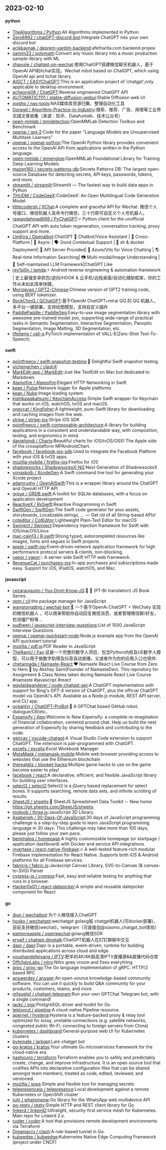 ## 2023-02-10

#### python
* [TheAlgorithms / Python](https://github.com/TheAlgorithms/Python):All Algorithms implemented in Python
* [Zero6992 / chatGPT-discord-bot](https://github.com/Zero6992/chatGPT-discord-bot):Integrate ChatGPT into your own discord bot
* [acikkaynak / deprem-yardim-backend](https://github.com/acikkaynak/deprem-yardim-backend):afetharita.com backend projesi
* [samim23 / polymath](https://github.com/samim23/polymath):Convert any music library into a music production sample-library with ML
* [zhayujie / chatgpt-on-wechat](https://github.com/zhayujie/chatgpt-on-wechat):使用ChatGPT搭建微信聊天机器人，基于OpenAI API和itchat实现。Wechat robot based on ChatGPT, which using OpenAI api and itchat library.
* [AIGCT / EASYChatGPT](https://github.com/AIGCT/EASYChatGPT):This is an application project of 'chatgpt',only applicable to desktop environment.
* [acheong08 / ChatGPT](https://github.com/acheong08/ChatGPT):Reverse engineered ChatGPT API
* [AUTOMATIC1111 / stable-diffusion-webui](https://github.com/AUTOMATIC1111/stable-diffusion-webui):Stable Diffusion web UI
* [jxxghp / nas-tools](https://github.com/jxxghp/nas-tools):NAS媒体库资源归集、整理自动化工具
* [Doragd / Algorithm-Practice-in-Industry](https://github.com/Doragd/Algorithm-Practice-in-Industry):搜索、推荐、广告、用增等工业界实践文章收集（来源：知乎、Datafuntalk、技术公众号）
* [open-mmlab / mmdetection](https://github.com/open-mmlab/mmdetection):OpenMMLab Detection Toolbox and Benchmark
* [openai / gpt-2](https://github.com/openai/gpt-2):Code for the paper "Language Models are Unsupervised Multitask Learners"
* [openai / openai-python](https://github.com/openai/openai-python):The OpenAI Python library provides convenient access to the OpenAI API from applications written in the Python language.
* [open-mmlab / mmengine](https://github.com/open-mmlab/mmengine):OpenMMLab Foundational Library for Training Deep Learning Models
* [mazen160 / secrets-patterns-db](https://github.com/mazen160/secrets-patterns-db):Secrets Patterns DB: The largest open-source Database for detecting secrets, API keys, passwords, tokens, and more.
* [streamlit / streamlit](https://github.com/streamlit/streamlit):Streamlit — The fastest way to build data apps in Python
* [THUDM / CodeGeeX](https://github.com/THUDM/CodeGeeX):CodeGeeX: An Open Multilingual Code Generation Model
* [littlecodersh / ItChat](https://github.com/littlecodersh/ItChat):A complete and graceful API for Wechat. 微信个人号接口、微信机器人及命令行微信，三十行即可自定义个人号机器人。
* [rawandahmad698 / PyChatGPT](https://github.com/rawandahmad698/PyChatGPT):⚡️
Python client for the unofficial ChatGPT API with auto token regeneration, conversation tracking, proxy support and more.
* [LlmKira / Openaibot](https://github.com/LlmKira/Openaibot):ChatGPT
🤖
Chatbot/Voice Assistant |
📱
Cross-Platform |
🦾
Async |
🗣
Good Contextual Support |
🌻
sh & docker Deployment|
🔌
API Server Provided|
🎤
Azure/Vits for Voice Chatting |
🌎
Real-time Information Searching|
📷
Multi-modal/Image Understanding |
💐
Self-maintained LLM Framework|ChatGPT Like
* [rev1si0n / lamda](https://github.com/rev1si0n/lamda):⚡️
Android reverse engineering & automation framework | 史上最强安卓抓包/逆向/HOOK & 云手机/远程桌面/自动化辅助框架，你的工作从未如此简单快捷。
* [Morizeyao / GPT2-Chinese](https://github.com/Morizeyao/GPT2-Chinese):Chinese version of GPT2 training code, using BERT tokenizer.
* [RockChinQ / QChatGPT](https://github.com/RockChinQ/QChatGPT):基于OpenAI ChatGPT+mirai QQ 的 QQ 机器人，多平台一键部署，支持绘图模型，支持自定义插件
* [PaddlePaddle / PaddleSeg](https://github.com/PaddlePaddle/PaddleSeg):Easy-to-use image segmentation library with awesome pre-trained model zoo, supporting wide-range of practical tasks in Semantic Segmentation, Interactive Segmentation, Panoptic Segmentation, Image Matting, 3D Segmentation, etc.
* [lifeiteng / vall-e](https://github.com/lifeiteng/vall-e):PyTorch implementation of VALL-E(Zero-Shot Text-To-Speech)

#### swift
* [pointfreeco / swift-snapshot-testing](https://github.com/pointfreeco/swift-snapshot-testing):📸
Delightful Swift snapshot testing.
* [yichengchen / clashX](https://github.com/yichengchen/clashX):
* [MarkEdit-app / MarkEdit](https://github.com/MarkEdit-app/MarkEdit):Just like TextEdit on Mac but dedicated to Markdown.
* [Alamofire / Alamofire](https://github.com/Alamofire/Alamofire):Elegant HTTP Networking in Swift
* [kean / Pulse](https://github.com/kean/Pulse):Network logger for Apple platforms
* [kean / Nuke](https://github.com/kean/Nuke):Image loading system
* [kishikawakatsumi / KeychainAccess](https://github.com/kishikawakatsumi/KeychainAccess):Simple Swift wrapper for Keychain that works on iOS, watchOS, tvOS and macOS.
* [onevcat / Kingfisher](https://github.com/onevcat/Kingfisher):A lightweight, pure-Swift library for downloading and caching images from the web.
* [stripe / stripe-ios](https://github.com/stripe/stripe-ios):Stripe iOS SDK
* [pointfreeco / swift-composable-architecture](https://github.com/pointfreeco/swift-composable-architecture):A library for building applications in a consistent and understandable way, with composition, testing, and ergonomics in mind.
* [danielgindi / Charts](https://github.com/danielgindi/Charts):Beautiful charts for iOS/tvOS/OSX! The Apple side of the crossplatform MPAndroidChart.
* [facebook / facebook-ios-sdk](https://github.com/facebook/facebook-ios-sdk):Used to integrate the Facebook Platform with your iOS & tvOS apps.
* [mozilla-mobile / firefox-ios](https://github.com/mozilla-mobile/firefox-ios):Firefox for iOS
* [shadowsocks / ShadowsocksX-NG](https://github.com/shadowsocks/ShadowsocksX-NG):Next Generation of ShadowsocksX
* [yonaskolb / XcodeGen](https://github.com/yonaskolb/XcodeGen):A Swift command line tool for generating your Xcode project
* [adamrushy / OpenAISwift](https://github.com/adamrushy/OpenAISwift):This is a wrapper library around the ChatGPT and OpenAI HTTP API
* [groue / GRDB.swift](https://github.com/groue/GRDB.swift):A toolkit for SQLite databases, with a focus on application development
* [ReactiveX / RxSwift](https://github.com/ReactiveX/RxSwift):Reactive Programming in Swift
* [SwiftGen / SwiftGen](https://github.com/SwiftGen/SwiftGen):The Swift code generator for your assets, storyboards, Localizable.strings, … — Get rid of all String-based APIs!
* [coteditor / CotEditor](https://github.com/coteditor/CotEditor):Lightweight Plain-Text Editor for macOS
* [Swinject / Swinject](https://github.com/Swinject/Swinject):Dependency injection framework for Swift with iOS/macOS/Linux
* [mac-cain13 / R.swift](https://github.com/mac-cain13/R.swift):Strong typed, autocompleted resources like images, fonts and segues in Swift projects
* [apple / swift-nio](https://github.com/apple/swift-nio):Event-driven network application framework for high performance protocol servers & clients, non-blocking.
* [vapor / vapor](https://github.com/vapor/vapor):💧
A server-side Swift HTTP web framework.
* [RevenueCat / purchases-ios](https://github.com/RevenueCat/purchases-ios):In-app purchases and subscriptions made easy. Support for iOS, iPadOS, watchOS, and Mac.

#### javascript
* [cezaraugusto / You-Dont-Know-JS](https://github.com/cezaraugusto/You-Dont-Know-JS):📗
📒
(PT-Br translation) JS Book Series.
* [npm / cli](https://github.com/npm/cli):the package manager for JavaScript
* [wangrongding / wechat-bot](https://github.com/wangrongding/wechat-bot):🤖
一个基于OpenAi ChatGPT + WeChaty 实现的微信机器人 ，可以用来帮助你自动回复微信消息，或者管理微信群/好友，检测僵尸粉等...
* [sudheerj / javascript-interview-questions](https://github.com/sudheerj/javascript-interview-questions):List of 1000 JavaScript Interview Questions
* [openai / openai-quickstart-node](https://github.com/openai/openai-quickstart-node):Node.js example app from the OpenAI API quickstart tutorial
* [mozilla / pdf.js](https://github.com/mozilla/pdf.js):PDF Reader in JavaScript
* [TheRamU / Fay](https://github.com/TheRamU/Fay):这是一个完整的数字人项目，包含Python内核及UE数字人模型，可以用于做数字助理及抖音自动直播，又或者作为你的应用入口也很帅.
* [chetannada / Namaste-React](https://github.com/chetannada/Namaste-React):❤
Namaste React Live Course from Zero to Hero
🚀
by Akshay Saini(Founder of NamasteDev). This repository for Assignment & Class Notes taken during Namaste React Live Course #namaste #javascript #react
* [waylaidwanderer / node-chatgpt-api](https://github.com/waylaidwanderer/node-chatgpt-api):A ChatGPT implementation with support for Bing's GPT-4 version of ChatGPT, plus the official ChatGPT model via OpenAI's API. Available as a Node.js module, REST API server, and CLI app.
* [oceanlvr / ChatGPT-ProBot](https://github.com/oceanlvr/ChatGPT-ProBot):🤖️
A GPTChat based GitHub robot. dialogue/CR/etc..
* [Expensify / App](https://github.com/Expensify/App):Welcome to New Expensify: a complete re-imagination of financial collaboration, centered around chat. Help us build the next generation of Expensify by sharing feedback and contributing to the code.
* [gencay / vscode-chatgpt](https://github.com/gencay/vscode-chatgpt):A Visual Studio Code extension to support ChatGPT. The extension is pair-programmed with ChatGPT.
* [exceljs / exceljs](https://github.com/exceljs/exceljs):Excel Workbook Manager
* [MetaMask / metamask-mobile](https://github.com/MetaMask/metamask-mobile):Mobile web browser providing access to websites that use the Ethereum blockchain
* [therealgliz / blooket-hacks](https://github.com/therealgliz/blooket-hacks):Multiple game hacks to use so the game become easier to play!
* [facebook / react](https://github.com/facebook/react):A declarative, efficient, and flexible JavaScript library for building user interfaces.
* [select2 / select2](https://github.com/select2/select2):Select2 is a jQuery based replacement for select boxes. It supports searching, remote data sets, and infinite scrolling of results.
* [SheetJS / sheetjs](https://github.com/SheetJS/sheetjs):📗
SheetJS Spreadsheet Data Toolkit -- New home https://git.sheetjs.com/SheetJS/sheetjs
* [mrdoob / three.js](https://github.com/mrdoob/three.js):JavaScript 3D Library.
* [Asabeneh / 30-Days-Of-JavaScript](https://github.com/Asabeneh/30-Days-Of-JavaScript):30 days of JavaScript programming challenge is a step-by-step guide to learn JavaScript programming language in 30 days. This challenge may take more than 100 days, please just follow your own pace.
* [benphelps / homepage](https://github.com/benphelps/homepage):A highly customizable homepage (or startpage / application dashboard) with Docker and service API integrations.
* [invertase / react-native-firebase](https://github.com/invertase/react-native-firebase):🔥
A well-tested feature-rich modular Firebase implementation for React Native. Supports both iOS & Android platforms for all Firebase services.
* [fabricjs / fabric.js](https://github.com/fabricjs/fabric.js):Javascript Canvas Library, SVG-to-Canvas (& canvas-to-SVG) Parser
* [cypress-io / cypress](https://github.com/cypress-io/cypress):Fast, easy and reliable testing for anything that runs in a browser.
* [Hacker0x01 / react-datepicker](https://github.com/Hacker0x01/react-datepicker):A simple and reusable datepicker component for React

#### go
* [djun / wechatbot](https://github.com/djun/wechatbot):为个人微信接入ChatGPT
* [houko / wechatgpt](https://github.com/houko/wechatgpt):wechatgpt golang版 chatgpt机器人(可docker部署)，目前支持微信(wechat)，telegram（可直接加@xiaomo_chatgpt_bot体验）
* [eatmoreapple / openwechat](https://github.com/eatmoreapple/openwechat):golang微信SDK
* [eryajf / chatgpt-dingtalk](https://github.com/eryajf/chatgpt-dingtalk):ChatGPT机器人在钉钉群聊中交互
* [dapr / dapr](https://github.com/dapr/dapr):Dapr is a portable, event-driven, runtime for building distributed applications across cloud and edge.
* [youshandefeiyang / IPTV](https://github.com/youshandefeiyang/IPTV):肥羊的4K/8K超高清IPTV直播源&&直播代码仓库
* [OffchainLabs / nitro](https://github.com/OffchainLabs/nitro):Nitro goes vroom and fixes everything
* [grpc / grpc-go](https://github.com/grpc/grpc-go):The Go language implementation of gRPC. HTTP/2 based RPC
* [answerdev / answer](https://github.com/answerdev/answer):An open-source knowledge-based community software. You can use it quickly to build Q&A community for your products, customers, teams, and more.
* [m1guelpf / chatgpt-telegram](https://github.com/m1guelpf/chatgpt-telegram):Run your own GPTChat Telegram bot, with a single command!
* [jackc / pgx](https://github.com/jackc/pgx):PostgreSQL driver and toolkit for Go
* [tektoncd / pipeline](https://github.com/tektoncd/pipeline):A cloud-native Pipeline resource.
* [apernet / hysteria](https://github.com/apernet/hysteria):Hysteria is a feature-packed proxy & relay tool optimized for lossy, unstable connections (e.g. satellite networks, congested public Wi-Fi, connecting to foreign servers from China)
* [kubernetes / dashboard](https://github.com/kubernetes/dashboard):General-purpose web UI for Kubernetes clusters
* [bytemate / larkgpt](https://github.com/bytemate/larkgpt):Lark chatgpt bot
* [go-kratos / kratos](https://github.com/go-kratos/kratos):Your ultimate Go microservices framework for the cloud-native era.
* [hashicorp / terraform](https://github.com/hashicorp/terraform):Terraform enables you to safely and predictably create, change, and improve infrastructure. It is an open source tool that codifies APIs into declarative configuration files that can be shared amongst team members, treated as code, edited, reviewed, and versioned.
* [mozilla / sops](https://github.com/mozilla/sops):Simple and flexible tool for managing secrets
* [telepresenceio / telepresence](https://github.com/telepresenceio/telepresence):Local development against a remote Kubernetes or OpenShift cluster
* [tulir / whatsmeow](https://github.com/tulir/whatsmeow):Go library for the WhatsApp web multidevice API
* [go-resty / resty](https://github.com/go-resty/resty):Simple HTTP and REST client library for Go
* [linkerd / linkerd2](https://github.com/linkerd/linkerd2):Ultralight, security-first service mesh for Kubernetes. Main repo for Linkerd 2.x.
* [coder / coder](https://github.com/coder/coder):A tool that provisions remote development environments via Terraform
* [Dreamacro / clash](https://github.com/Dreamacro/clash):A rule-based tunnel in Go.
* [kubeedge / kubeedge](https://github.com/kubeedge/kubeedge):Kubernetes Native Edge Computing Framework (project under CNCF)
